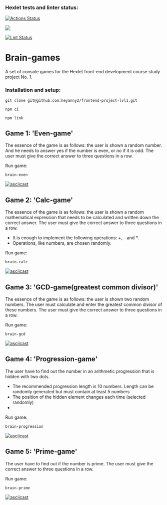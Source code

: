 ### Hexlet tests and linter status:
[![Actions Status](https://github.com/heyanny2/frontend-project-lvl1/workflows/hexlet-check/badge.svg)](https://github.com/heyanny2/frontend-project-lvl1/actions)

<a href="https://codeclimate.com/github/codeclimate/codeclimate/maintainability"><img src="https://api.codeclimate.com/v1/badges/a99a88d28ad37a79dbf6/maintainability" /></a>

[![Lint Status](https://github.com/heyanny2/frontend-project-lvl1/actions/workflows/lint.yml/badge.svg)](https://github.com/heyanny2/frontend-project-lvl1/actions)

# Brain-games

A set of console games for the Hexlet front-end development course study project No. 1.

### Installation and setup:
```
git clone git@github.com:heyanny2/frontend-project-lvl1.git

npm ci

npm link
```

## Game 1: 'Even-game'
The essence of the game is as follows: the user is shown a random number. And he needs to answer yes if the number is even, or no if it is odd. The user must give the correct answer to three questions in a row.

Run game:

```
brain-even
```

[![asciicast](https://asciinema.org/a/e3B0zWBqctJ8jg3hS0EzGGZRj.svg)](https://asciinema.org/a/e3B0zWBqctJ8jg3hS0EzGGZRj)

## Game 2: 'Calc-game'
The essence of the game is as follows: the user is shown a random mathematical expression that needs to be calculated and written down the correct answer. The user must give the correct answer to three questions in a row.
- It is enough to implement the following operations: +, - and *.
- Operations, like numbers, are chosen randomly.

Run game:

```
brain-calc
```

[![asciicast](https://asciinema.org/a/yZl6ymbSabmOBOEPg2VV7TVHh.svg)](https://asciinema.org/a/yZl6ymbSabmOBOEPg2VV7TVHh)

## Game 3: 'GCD-game(greatest common divisor)'
The essence of the game is as follows: the user is shown two random numbers. The user must calculate and enter the greatest common divisor of these numbers. The user must give the correct answer to three questions in a row.

Run game:

```
brain-gcd
```

[![asciicast](https://asciinema.org/a/lC3jitPGfnYoqqXjdgtsDX1nv.svg)](https://asciinema.org/a/lC3jitPGfnYoqqXjdgtsDX1nv)

## Game 4: 'Progression-game'
The user have to find out the number in an arithmetic progression that is hidden with two dots.
- The recommended progression length is 10 numbers. Length can be randomly generated but must contain at least 5 numbers
- The position of the hidden element changes each time (selected randomly)
- 
Run game:

```
brain-progression
```

[![asciicast](https://asciinema.org/a/yDqMKlf0g2MEFh549DKolJBgH.svg)](https://asciinema.org/a/yDqMKlf0g2MEFh549DKolJBgH)

## Game 5: 'Prime-game'
The user have to find out if the number is prime. The user must give the correct answer to three questions in a row.

Run game:

```
brain-prime
```
[![asciicast](https://asciinema.org/a/CFcpp0HYx1AGw4seGiemUzHdn.svg)](https://asciinema.org/a/CFcpp0HYx1AGw4seGiemUzHdn)
